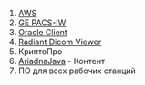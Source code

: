 1. [AWS](InstallAWS.md)
2. [GE PACS-IW](InstallPACSIW.md)
3. [Oracle Client](../General_MED_departments/OracleClient19.md)
4. [Radiant Dicom Viewer](Radiand.md)
5. КриптоПро
6. [AriadnaJava](../ARIADNA/readme.md#2) - Контент
7. ПО для всех рабочих станций 